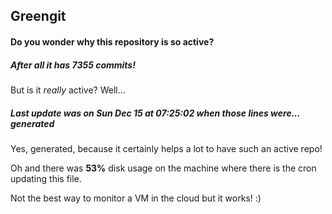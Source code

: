 ## Greengit

#### Do you wonder why this repository is so active?

##### After all it has 7355 commits!

But is it *really* active? Well...

##### Last update was on Sun Dec 15 at 07:25:02 when those lines were... generated

Yes, generated, because it certainly helps a lot to have such an active repo!

Oh and there was **53%** disk usage on the machine
where there is the cron updating this file.

Not the best way to monitor a VM in the cloud but it works! :)
